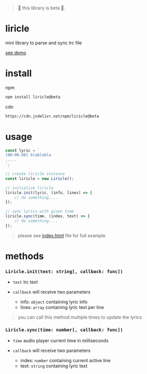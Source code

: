 > 🚧 this library is beta 🚧.

# liricle

mini library to parse and sync lrc file

[see demo](https://mcanam.github.io/liricle/)

# install

npm
``` bash
npm install liricle@beta
```

cdn
``` html
https://cdn.jsdelivr.net/npm/liricle@beta
```

# usage

``` javascript
const lyric = `
[00:00.00] blablabla
.....
`;

// create liricle instance
const liricle = new Liricle();

// initialize liricle
liricle.init(lyric, (info, lines) => {
    // do something....
});

// sync lyrics with given time
liricle.sync(time, (index, text) => {
    // do something....
});
```

> please see [index.html](https://github.com/mcanam/liricle/blob/main/index.html) file for full example

# methods

### `Liricle.init(text: string[, callback: func])`

- `text` lrc text

- `callback` will receive two parameters  
    - info: `object` containing lyric info
    - lines: `array` containing lyric text per line

> you can call this method multiple times to update the lyrics

### `Liricle.sync(time: number[, callback: func])`

- `time` audio player current time in milliseconds

- `callback` will receive two parameters
    - index: `number` containing current active line
    - text: `string` containing lyric text
